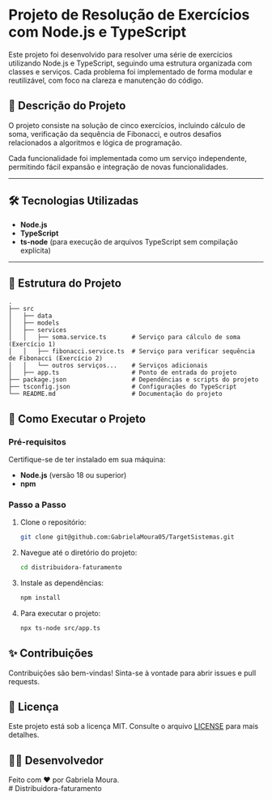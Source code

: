 # Projeto de Resolução de Exercícios com Node.js e TypeScript  

Este projeto foi desenvolvido para resolver uma série de exercícios utilizando Node.js e TypeScript, seguindo uma estrutura organizada com classes e serviços. Cada problema foi implementado de forma modular e reutilizável, com foco na clareza e manutenção do código.  

## 📜 Descrição do Projeto  

O projeto consiste na solução de cinco exercícios, incluindo cálculo de soma, verificação da sequência de Fibonacci, e outros desafios relacionados a algoritmos e lógica de programação.  

Cada funcionalidade foi implementada como um serviço independente, permitindo fácil expansão e integração de novas funcionalidades.  

---

## 🛠️ Tecnologias Utilizadas  

- **Node.js**  
- **TypeScript**  
- **ts-node** (para execução de arquivos TypeScript sem compilação explícita)

---

## 📂 Estrutura do Projeto  

```plaintext
.
├── src
│   ├── data
│   ├── models
│   ├── services
│   │   ├── soma.service.ts       # Serviço para cálculo de soma (Exercício 1)
│   │   ├── fibonacci.service.ts  # Serviço para verificar sequência de Fibonacci (Exercício 2)
│   │   └── outros serviços...    # Serviços adicionais
│   ├── app.ts                    # Ponto de entrada do projeto
├── package.json                  # Dependências e scripts do projeto
├── tsconfig.json                 # Configurações do TypeScript
└── README.md                     # Documentação do projeto
```

## 🚀 Como Executar o Projeto

### Pré-requisitos

Certifique-se de ter instalado em sua máquina:

- **Node.js** (versão 18 ou superior)
- **npm**

### Passo a Passo

1. Clone o repositório:
   ```bash
   git clone git@github.com:GabrielaMoura05/TargetSistemas.git
   ```

2. Navegue até o diretório do projeto:
   ```bash
   cd distribuidora-faturamento
   ```

3. Instale as dependências:
   ```bash
   npm install
   ```

4. Para executar o projeto:
   ```bash
   npx ts-node src/app.ts
   ```

## ✨ Contribuições  
Contribuições são bem-vindas! Sinta-se à vontade para abrir issues e pull requests.  

## 📝 Licença  
Este projeto está sob a licença MIT. Consulte o arquivo [LICENSE](LICENSE) para mais detalhes.  

## 👩‍💻 Desenvolvedor  
Feito com ❤️ por Gabriela Moura.  
#   D i s t r i b u i d o r a - f a t u r a m e n t o  
 
